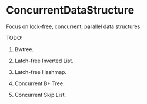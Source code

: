 # ConcurrentDataStructure
Focus on lock-free, concurrent, parallel data structures.

TODO:

1. Bwtree.

2. Latch-free Inverted List.

3. Latch-free Hashmap.

4. Concurrent B+ Tree.

5. Concurrent Skip List.
